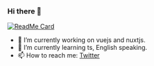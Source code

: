 ### Hi there 👋

[![ReadMe Card](https://github-readme-stats.vercel.app/api?username=gagansday&show_icons=true)](https://github.com/gagansday/gagansday) 

- 🔭 I’m currently working on vuejs and nuxtjs.
- 🌱 I’m currently learning ts, English speaking.
- 📫 How to reach me: [Twitter](https://twitter.com/gagansday)

<!--
**gagansday/gagansday** is a ✨ _special_ ✨ repository because its `README.md` (this file) appears on your GitHub profile.

Here are some ideas to get you started:

- 🔭 I’m currently working on ...
- 🌱 I’m currently learning ...
- 👯 I’m looking to collaborate on ...
- 🤔 I’m looking for help with ...
- 💬 Ask me about ...
- 📫 How to reach me: ...
- 😄 Pronouns: ...
- ⚡ Fun fact: ...
-->
